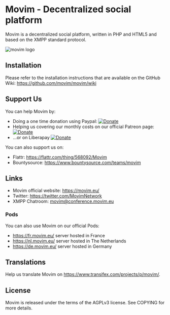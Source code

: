Movim - Decentralized social platform
=====================================

Movim is a decentralized social platform, written in PHP and HTML5 and based on the XMPP standard protocol.

![movim logo](https://movim.eu/img/chatroom.png)

Installation
------------
Please refer to the installation instructions that are available on the GitHub Wiki: https://github.com/movim/movim/wiki

Support Us
----------
You can help Movim by:
* Doing a one time donation using Paypal: [![Donate](https://img.shields.io/badge/Donate-PayPal-green.svg)](https://www.paypal.com/cgi-bin/webscr?cmd=_donations&business=8QHPJDAQXT9UC)
* Helping us covering our monthly costs on our official Patreon page: [![Donate](https://img.shields.io/badge/Patreon-Become%20a%20Patron-orange.svg)](https://www.patreon.com/movim)
* …or on Liberapay [![Donate](https://img.shields.io/liberapay/receives/movim.svg)](https://liberapay.com/movim/donate)


You can also support us on:
* Flattr: https://flattr.com/thing/568092/Movim
* Bountysource: https://www.bountysource.com/teams/movim

Links
-----
* Movim official website: https://movim.eu/
* Twitter: https://twitter.com/MovimNetwork
* XMPP Chatroom: movim@conference.movim.eu

### Pods
You can also use Movim on our official Pods:

* https://fr.movim.eu/ server hosted in France
* https://nl.movim.eu/ server hosted in The Netherlands
* https://de.movim.eu/ server hosted in Germany

Translations
------------
Help us translate Movim on https://www.transifex.com/projects/p/movim/.

License
-------
Movim is released under the terms of the AGPLv3 license. See COPYING for more details.
